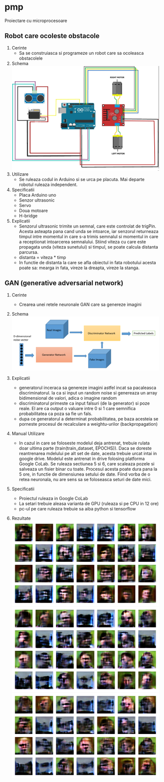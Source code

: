 # pmp
Proiectare cu microprocesoare

## Robot care ocoleste obstacole
1. Cerinte
   - Sa se construiasca si programeze un robot care sa ocoleasca obstacolele
2. Schema
   ![](images/robot.jpg)
3. Utilizare
   - Se ruleaza codul in Arduino si se urca pe placuta. Mai departe robotul ruleaza independent.
4. Specificatii
   - Placa Arduino uno
   - Senzor ultrasonic
   - Servo
   - Doua motoare
   - H-bridge
5. Explicatii
   - Senzorul ultrasonic trimite un semnal, care este controlat de trigPin. Acesta asteapta pana cand unda se intoarce, iar senzorul returneaza timpul intre momentul in care s-a trimis semnalul si momentul in care a receptionat intoarcerea semnalului. Stiind viteza cu care este propagata unda (viteza sunetului) si timpul, se poate calcula distanta parcursa.
   - distanta = viteza * timp
	- In functie de distanta la care se afla obiectul in fata robotului acesta poate sa: mearga in fata, vireze la dreapta, vireze la stanga.

## GAN (generative adversarial network)
1. Cerinte
   - Crearea unei retele neuronale GAN care sa genereze imagini
2. Schema
   ![](images/sa.png)
3. Explicatii
   - generatorul inceraca sa genereze imagini astfel incat sa pacaleasca discriminatorul. Ia ca si input un random noise si genereaza un array bidimensional de valori, adica o imagine random
   - discriminatorul primeste ca input falsuri (de la generator) si poze reale. El are ca output o valuare intre 0 si 1 care semnifica probabilitatea ca poza sa fie un fals. 
   - dupa ce generatorul a determinat probabilitatea, pe baza acesteia se porneste procesul de recalculare a weightu-urilor (backpropagation)
4. Manual Utilizare
   - In cazul in care se foloseste modelul deja antrenat, trebuie rulata doar ultima parte (train(train_dataset, EPOCHS)).
Daca se doreste reantrenarea mdelului pe alt set de date, acesta trebuie urcat intai in google drive. Modelul este antrenat in drive folosing platforma Google CoLab. Se ruleaza sectiunea 5 si 6, care scaleaza pozele si salveaza un fisier binar cu toate. Procesul acesta poate dura pana la 5 ore, in functie de dimensiunea setului de date. Fiind vorba de o retea neuronala, nu are sens sa se foloseasca seturi de date mici.

5. Specificatii
   - Proiectul ruleaza in Google CoLab
   - La setari trebuie aleasa varianta de GPU (ruleaza si pe CPU in 12 ore)
   - pc-ul pe care ruleaza trebuie sa aiba python si tensorflow
   
6. Rezultate
	![](images/train-3.png)
	![](images/train-4.png)
	![](images/train-5.png)
	
